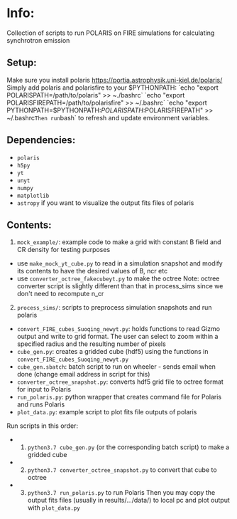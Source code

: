 # Info:

Collection of scripts to run POLARIS on FIRE simulations for calculating synchrotron emission

## Setup:
Make sure you install polaris https://portia.astrophysik.uni-kiel.de/polaris/ 
Simply add polaris and polarisfire to your $PYTHONPATH:
    `echo "export POLARISPATH=/path/to/polaris" >> ~./bashrc`
    `echo "export POLARISFIREPATH=/path/to/polarisfire" >> ~/.bashrc`
    `echo "export PYTHONPATH=$PYTHONPATH:$POLARISPATH:$POLARISFIREPATH" >> ~/.bashrc`
Then run `bash` to refresh and update environment variables.

## Dependencies:

*   `polaris`
*   `h5py`
*   `yt`
*   `unyt`
*   `numpy`
*   `matplotlib`
*   `astropy` if you want to visualize the output fits files of polaris

## Contents:	

1. `mock_example/`: example code to make a grid with constant B field and CR density for testing purposes

* use `make_mock_yt_cube.py` to read in a simulation snapshot and modify its contents to have the desired values of B, ncr etc
* use `converter_octree_fakecubeyt.py` to make the octree
Note: octree converter script is slightly different than that in process_sims since we don't need to recompute n_cr

2. `process_sims/`: scripts to preprocess simulation snapshots and run polaris

* `convert_FIRE_cubes_Suoqing_newyt.py`: holds functions to read Gizmo output and write to grid format. The user can select to zoom within a specified radius and the resulting number of pixels
* `cube_gen.py`: creates a gridded cube (hdf5) using the functions in `convert_FIRE_cubes_Suoqing_newyt.py`
* `cube_gen.sbatch`: batch script to run on wheeler - sends email when done (change email address in script for this)
* `converter_octree_snapshot.py`: converts hdf5 grid file to octree format for input to Polaris        
* `run_polaris.py`: python wrapper that creates command file for Polaris and runs Polaris
* `plot_data.py`: example script to plot fits file outputs of polaris

Run scripts in this order:

* 1) `python3.7 cube_gen.py` (or the corresponding batch script) to make a gridded cube
* 2) `python3.7 converter_octree_snapshot.py` to convert that cube to octree
* 3) `python3.7 run_polaris.py` to run Polaris 
Then you may copy the output fits files (usually in results/.../data/) to local pc
and plot output with `plot_data.py`
